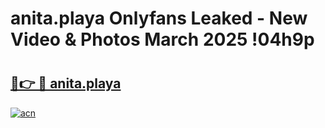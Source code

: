 # anita.playa Onlyfans Leaked - New Video & Photos March 2025 !04h9p

# <h2><a href="https://ging5o.iuczelnia.edu.pl?title=anita.playa&ref=04h9p">🔗👉 🔴 anita.playa</a></h2>

[![acn](https://github.com/user-attachments/assets/0f9c940e-d8b0-45ae-aac7-cd30a18b3e1c)](https://ging5o.iuczelnia.edu.pl?title=anita.playa&ref=04h9p)


